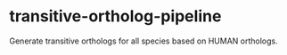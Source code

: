 # transitive-ortholog-pipeline
Generate transitive orthologs for all species based on HUMAN orthologs.
